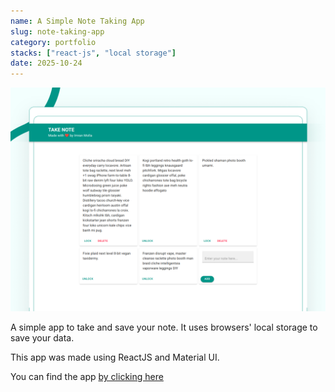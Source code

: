 ```yaml
---
name: A Simple Note Taking App
slug: note-taking-app
category: portfolio
stacks: ["react-js", "local storage"]
date: 2025-10-24
---
```

![](./images/tkn.png)

A simple app to take and save your note. It uses browsers' local storage to save your data.

This app was made using ReactJS and Material UI.

You can find the app [by clicking here](https://imranmollajoy.github.io/take-note-app)
